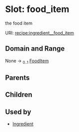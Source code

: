
# Slot: food_item


the food item

URI: [recipe:ingredient__food_item](http://w3id.org/ontogpt/recipe/ingredient__food_item)


## Domain and Range

None &#8594;  <sub>0..1</sub> [FoodItem](FoodItem.md)

## Parents


## Children


## Used by

 * [Ingredient](Ingredient.md)
